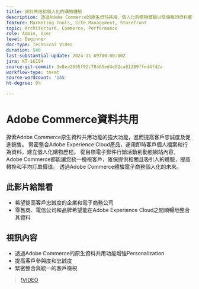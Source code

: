 ```yaml
---
title: 資料共用和個人化的購物體驗
description: 透過Adobe Commerce的原生資料共用、個人化的購物體驗以及順暢的資料整合，提高客戶忠誠度和銷售量。
feature: Marketing Tools, Site Management, Storefront
topic: Architecture, Commerce, Performance
role: Admin, User
level: Beginner
doc-type: Technical Video
duration: 540
last-substantial-update: 2024-11-09T00:00:00Z
jira: KT-16194
source-git-commit: 3e8ea2655f92c78465ed4e52ca81289ffed4fd2a
workflow-type: tm+mt
source-wordcount: '155'
ht-degree: 0%

---
```



# Adobe Commerce資料共用

探索Adobe Commerce原生資料共用功能的強大功能，進而提高客戶忠誠度及促進銷售。
緊密整合Adobe Experience Cloud產品，運用即時客戶個人檔案和行為資料，建立個人化購物歷程。 從目標電子郵件行銷活動到動態網站內容，Adobe Commerce都能讓您統一檢視客戶，確保提供相關且吸引人的體驗，提高轉換和平均訂單價值。 透過Adobe Commerce體驗電子商務個人化的未來。

## 此影片給誰看

- 希望提高客戶忠誠度的企業和電子商務公司
- 零售商、電信公司和品牌希望能在Adobe Experience Cloud之間順暢地整合其資料

## 視訊內容

- 透過Adobe Commerce的原生資料共用功能增強Personalization
- 提高客戶參與度和忠誠度
- 緊密整合與統一的客戶檢視

>[!VIDEO](https://video.tv.adobe.com/v/3433568?learn=on)